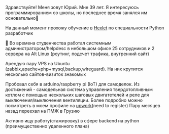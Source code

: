 Здравствуйте! Меня зовут Юрий. Мне 39 лет. Я  интересуюсь программированием со школы, но последнее время занялся им основательно👀<p>
На данный момент прохожу обучение в <a href = https://ru.hexlet.io/u/tork>Hexlet</a> по специальности Python разработчик<p>🌱
Во времена студенчества работал системным администратором/helpdesc в небольшом офисе 25 сотрудников и 2 сервера на Alt Linux (роутинг, подсчет трафика, внутренний сайт)<p>
Арендую пару VPS на Ubuntu (zabbix,apache+php+mysql,backup,wireguard). На них крутится несколько сайтов-визиток знакомых<p>
Пробовал себя в arduino/raspberry pi (IoT) для самоделок. Из достижений - самодельная система управления твердотопливным котлом с помощью нескольких шаговых двигатетелей и реле для выключения/выключения вентиляции. Более подробно можно посмотреть в моем профиле на <a href = "https://www.upwork.com/freelancers/~013e3d9819e16cfade?s=1110580753891577856">upwork</a>(need to register)
Пару месяцев назад переехал на ПМЖ в Грузию<p>
Активно ищу работу(стажировку) в сфере backend на python (преимущественно удаленного плана)
